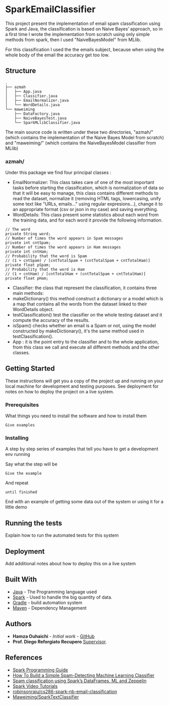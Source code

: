 # SparkEmailClassifier

This project present the implementation of email spam classification using Spark and Java,
the classification is based on Naive Bayes’ approach, so in a first time I wrote the implementation from scratch
using only simple methods from spark, then I used "NaiveBayesModel" from MLlib.

For this classification I used the the emails subject, because when using the whole body of the email the accuracy get too low.

## Structure

```
.
├── azmah
│   ├── App.java
│   ├── Classifier.java
│   ├── EmailNormalizer.java
│   └── WordDetails.java
└── maweiming
    ├── DataFactory.java
    ├── NaiveBayesTest.java
    └── SparkMLlibClassifier.java
 ```

The main source code is written under these two directories, "azmah/" (which contains the implementation of the Naive Bayes Model from scratch) and "maweiming/" (which contains the NaiveBayesModel classifier from MLlib)

### azmah/

Under this package we find four principal classes :

* EmailNormalizer: This class takes care of one of the most important tasks before starting the classification, which is normalization of data so that it will be easy to manage, this class contains different methods to read the dataset, normalize it (removing HTML tags, lowercasing, unify some text like "URLs, emails..." using regular expresions...), change it to an appropriate format (csv or json in my case) and saving everything.
* WordDetails: This class present some statistics about each word from the training data, and for each word it provide the following information.

```
// The word
private String word;
// Number of times the word appears in Spam messages
private int cntSpam;
// Number of times the word appears in Ham messages
private int cntHam;
// Probability that the word is Spam
// (1 + cntSpam) / [cntTotalSpam + (cntTotalSpam + cntTotalHam)]
private float pSpam;
// Probability that the word is Ham
// (1 + cntHam) / [cntTotalHam + (cntTotalSpam + cntTotalHam)]
private float pHam;
 ```
* Classifier: the class that represent the classification, it contains three main methods:
* makeDictionary() this method construct a dictionary or a model which is a map that contains all the words from the dataset linked to their WordDetails object.
* testClassification() test the classifier on the whole testing dataset and it compute the accuracy of the results.
* isSpam() checks whether an email is a Spam or not, using the model constructed by makeDictionary(), it's the same method used in testClassification().
* App : it is the point entry to the classifier and to the whole application, from this class we call and execute all different methods and the other classes.


## Getting Started

These instructions will get you a copy of the project up and running on your local machine for development and testing purposes. See deployment for notes on how to deploy the project on a live system.

### Prerequisites

What things you need to install the software and how to install them

```
Give examples
```

### Installing

A step by step series of examples that tell you have to get a development env running

Say what the step will be

```
Give the example
```

And repeat

```
until finished
```

End with an example of getting some data out of the system or using it for a little demo

## Running the tests

Explain how to run the automated tests for this system


## Deployment

Add additional notes about how to deploy this on a live system

## Built With

* [Java](https://www.java.com) - The Programming language used
* [Spark](https://spark.apache.org/) - Used to handle the big quantity of data.
* [Gradle](http://gradle.org/) -  build automation system
* [Maven](https://maven.apache.org/) - Dependency Management


## Authors

* **Hamza Ouhaichi** - *Initial work* - [GitHub](https://github.com/ohichii)
* **Prof. Diego Reforgiato Recupero** [Supervisor](http://people.unica.it/diegoreforgiato/en/).


## References

* [Spark Programming Guide](https://spark.apache.org/docs/latest/rdd-programming-guide.html)
* [How To Build a Simple Spam-Detecting Machine Learning Classifier](https://hackernoon.com/how-to-build-a-simple-spam-detecting-machine-learning-classifier-4471fe6b816e)
* [Spam classification using Spark’s DataFrames, ML and Zeppelin](https://blog.codecentric.de/en/2016/06/spam-classification-using-sparks-dataframes-ml-zeppelin-part-1/)
* [Spark Video Tutorials](http://sparkjava.com/tutorials/video-tutorials)
* [robinsonraju/cs286-spark-nb-email-classification](https://github.com/robinsonraju/cs286-spark-nb-email-classification)
* [Maweiming/SparkTextClassifier](https://github.com/Maweiming/SparkTextClassifier)
